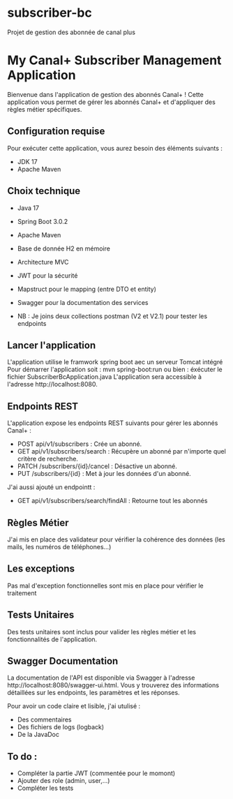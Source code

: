 # subscriber-bc
Projet de gestion des abonnée de canal plus

# My Canal+ Subscriber Management Application

Bienvenue dans l'application de gestion des abonnés Canal+ ! Cette application vous permet de gérer les abonnés Canal+ et d'appliquer des règles métier spécifiques.

## Configuration requise

Pour exécuter cette application, vous aurez besoin des éléments suivants :
- JDK 17
- Apache Maven

## Choix technique

- Java 17
- Spring Boot 3.0.2
- Apache Maven
- Base de donnée H2 en mémoire
- Architecture MVC
- JWT pour la sécurité
- Mapstruct pour le mapping (entre DTO et entity)
- Swagger pour la documentation des services

- NB : Je joins deux collections postman (V2 et V2.1) pour tester les endpoints 

## Lancer l'application

L'application utilise le framwork spring boot aec un serveur Tomcat intégré 
Pour démarrer l'application soit : mvn spring-boot:run
ou bien : éxécuter le fichier SubscriberBcApplication.java
L'application sera accessible à l'adresse http://localhost:8080.

## Endpoints REST

L'application expose les endpoints REST suivants pour gérer les abonnés Canal+ :

- POST api/v1/subscribers : Crée un abonné.
- GET api/v1/subscribers/search : Récupère un abonné par n'importe quel critère de recherche.
- PATCH /subscribers/{id}/cancel : Désactive un abonné.
- PUT /subscribers/{id} : Met à jour les données d'un abonné.

J'ai aussi ajouté un endpointt : 
- GET api/v1/subscribers/search/findAll : Retourne tout les abonnés

## Règles Métier

J'ai mis en place des validateur pour vérifier la cohérence des données (les mails, les numéros de téléphones...)

## Les exceptions

Pas mal d'exception fonctionnelles sont mis en place pour vérifier le traitement

## Tests Unitaires

Des tests unitaires sont inclus pour valider les règles métier et les fonctionnalités de l'application. 

## Swagger Documentation

La documentation de l'API est disponible via Swagger à l'adresse http://localhost:8080/swagger-ui.html. 
Vous y trouverez des informations détaillées sur les endpoints, les paramètres et les réponses.

Pour avoir un code claire et lisible, j'ai utulisé :
- Des commentaires
- Des fichiers de logs (logback)
- De la JavaDoc

## To do :

- Compléter la partie JWT (commentée pour le momont)
- Ajouter des role (admin, user,...)
- Compléter les tests
